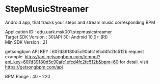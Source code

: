 # StepMusicStreamer
Android app, that tracks your steps and stream music corresponding BPM

Application ID : edu.uark.msk001.stepmusicstreamer<br />
Target SDK Version : 30(API 30: Android 10.0+ (R))<br />
Min SDK Version : 21

getsongbpm API KEY : 607d39180d5c90afc1efcd4fc2fc512b
request example: https://api.getsongbpm.com/tempo/?api_key=607d39180d5c90afc1efcd4fc2fc512b&bpm=60
for detail, visit https://getsongbpm.com/api

BPM Range : 40 - 220
